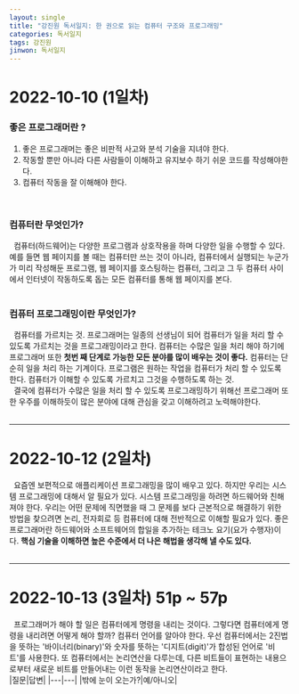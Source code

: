 ```yaml
---
layout: single
title: "강진원 독서일지: 한 권으로 읽는 컴퓨터 구조와 프로그래밍"
categories: 독서일지
tags: 강진원
jinwon: 독서일지
---
```


# 2022-10-10 (1일차)
### 좋은 프로그래머란 ?
1. 좋은 프로그래머는 좋은 비판적 사고와 분석 기술을 지녀야 한다.
2. 작동할 뿐만 아니라 다른 사람들이 이해하고 유지보수 하기 쉬운 코드를 작성해야한다.
3. 컴퓨터 작동을 잘 이해해야 한다. 
</br>

### 컴퓨터란 무엇인가?

&nbsp; 컴퓨터(하드웨어)는 다양한 프로그램과 상호작용을 하며 다양한 일을 수행할 수 있다.    
예를 들면 웹 페이지를 볼 때는 컴퓨터만 쓰는 것이 아니라, 컴퓨터에서 실행되는 누군가가 미리 작성해둔 프로그램, 웹 페이지를 호스팅하는 컴퓨터, 그리고 그 두 컴퓨터 사이에서 인터넷이 작동하도록 돕는 모든 컴퓨터를 통해 웹 페이지를 본다.   
</br>

### 컴퓨터 프로그래밍이란 무엇인가?
&nbsp; 컴퓨터를 가르치는 것. 프로그래머는 일종의 선생님이 되어 컴퓨터가 일을 처리 할 수 있도록 
가르치는 것을 프로그래밍이라고 한다. 컴퓨터는 수많은 일을 처리 해야 하기에 프로그래머 또한 **첫번 째 단계로 가능한 모든 분야를 많이 배우는 것이 좋다.** 컴퓨터는 단순히 일을 처리 하는 기계이다. 프로그램은 원하는 작업을 컴퓨터가 처리 할 수 있도록 한다. 컴퓨터가 이해할 수 있도록 가르치고 그것을 수행하도록 하는 것.   
&nbsp; 결국에 컴퓨터가 수많은 일을 처리 할 수 있도록 프로그래밍하기 위해선 프로그래머 또한 우주를 이해하듯이 많은 분야에 대해 관심을 갖고 이해하려고 노력해야한다.   
</br>  

---

# 2022-10-12 (2일차)
&nbsp;  요즘엔 보편적으로 애플리케이션 프로그래밍을 많이 배우고 있다. 하지만 우리는 시스템 프로그래밍에 대해서 알 필요가 있다. 시스템 프로그래밍을 하려면 하드웨어와 친해져야 한다.
우리는 어떤 문제에 직면했을 때 그 문제를 보다 근본적으로 해결하기 위한 방법을 찾으려면 논리, 전자회로 등 컴퓨터에 대해 전반적으로 이해할 필요가 있다.
좋은 프로그래머란 하드웨어와 소프트웨어의 합일을 추가하는 테크노 요기(요가 수행자)이다. **핵심 기술을 이해하면 높은 수준에서 더 나은 해법을 생각해 낼 수도 있다.**   
<br/>

---

# 2022-10-13 (3일차) 51p ~ 57p
&nbsp;  프로그래머가 해야 할 일은 컴퓨터에게 명령을 내리는 것이다. 그렇다면 컴퓨터에게 명령을 내리려면 어떻게 해야 할까? 컴퓨터 언어를 알아야 한다. 우선 컴퓨터에서는 2진법을 뜻하는 '바이너리(binary)'와 숫자를 뜻하는 '디지트(digit)'가 합성된 언어로 '비트'를 사용한다. 또 컴퓨터에서는 논리연산을 다루는데, 다른 비트들이 표현하는 내용으로부터 새로운 비트를 만들어내는 이런 동작을 논리연산이라고 한다.    
|질문|답변|
|---|---|
|밖에 눈이 오는가?|예/아니오|
